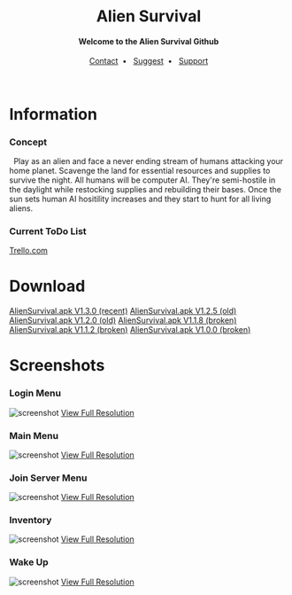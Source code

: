 
  <h1 align="center">Alien Survival</h1>
  <h4 align="center">Welcome to the Alien Survival Github</h4>
  <p align="center">
  <a href="">Contact</a>&nbsp;&nbsp;•&nbsp;&nbsp;
 <a href="">Suggest</a>&nbsp;&nbsp;•&nbsp;&nbsp;
 <a href="">Support</a>
 </p>
<br>
<h1>Information</h1>

<h3>Concept</h3>
<p>&nbsp;&nbsp;Play as an alien and face a never ending stream of humans attacking your home planet. Scavenge the land for essential resources and supplies to survive the night. All humans will be computer AI. They're semi-hostile in the daylight while restocking supplies and rebuilding their bases. Once the sun sets human AI hositility increases and they start to hunt for all living aliens.</p>

<h3>Current ToDo List</h3>
<a href="https://trello.com/b/OPZlirCX/alien-survival">Trello.com</a>

<h1>Download</h1>
<a href="http://outurer.com/AlienSurvival.apk" download>AlienSurvival.apk V1.3.0 (recent)</a>
<a href="http://outurer.com/AlienSurvival.apk" download>AlienSurvival.apk V1.2.5 (old)</a>
<a href="http://outurer.com/AlienSurvival.apk" download>AlienSurvival.apk V1.2.0 (old)</a>
<a href="http://outurer.com/AlienSurvival.apk" download>AlienSurvival.apk V1.1.8 (broken)</a>
<a href="http://outurer.com/AlienSurvival.apk" download>AlienSurvival.apk V1.1.2 (broken)</a>
<a href="http://outurer.com/AlienSurvival.apk" download>AlienSurvival.apk V1.0.0 (broken)</a>

<h1>Screenshots</h1>
<h3>Login Menu</h3>
 
![screenshot](http://outurer.com/image1-min.png "")
 <a href="http://outurer.com/image1.png">View Full Resolution</a>
<h3>Main Menu</h3>
 
![screenshot](http://outurer.com/image2-min.png "")
 <a href="http://outurer.com/image2.png">View Full Resolution</a>
<h3>Join Server Menu</h3>
 
![screenshot](http://outurer.com/image3-min.png "")
 <a href="http://outurer.com/image3.png">View Full Resolution</a>
<h3>Inventory</h3>
 
![screenshot](http://outurer.com/image4-min.png "")
 <a href="http://outurer.com/image4.png">View Full Resolution</a>
<h3>Wake Up</h3>
 
![screenshot](http://outurer.com/image5-min.png "")
 <a href="http://outurer.com/image5.png">View Full Resolution</a>

